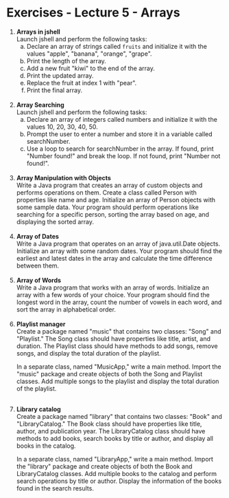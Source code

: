 # Exercises - Lecture 5 - Arrays

<ol>
<li><b>Arrays in jshell</b><br>
Launch jshell and perform the following tasks:
<ol type="a">
<li>Declare an array of strings called <code>fruits</code> and initialize it with the values "apple", "banana", "orange", "grape".</li>
<li>Print the length of the array.</li>
<li>Add a new fruit "kiwi" to the end of the array.</li>
<li>Print the updated array.</li>
<li>Replace the fruit at index 1 with "pear".</li>
<li>Print the final array.</li>
</ol></li><br>

<li><b>Array Searching</b><br>
Launch jshell and perform the following tasks:
<ol type="a">
<li>Declare an array of integers called numbers and initialize it with the values 10, 20, 30, 40, 50.</li>
<li>Prompt the user to enter a number and store it in a variable called searchNumber.</li>
<li>Use a loop to search for searchNumber in the array. If found, print "Number found!" and break the loop. If not found, print "Number not found!".</li>
</ol></li><br>

<li><b>Array Manipulation with Objects</b><br>
Write a Java program that creates an array of custom objects and performs operations on them. Create a class called Person with properties like name and age. Initialize an array of Person objects with some sample data. Your program should perform operations like searching for a specific person, sorting the array based on age, and displaying the sorted array.
</li><br>

<li><b>Array of Dates</b><br>
Write a Java program that operates on an array of java.util.Date objects. Initialize an array with some random dates. Your program should find the earliest and latest dates in the array and calculate the time difference between them.
</li><br>

<li><b>Array of Words</b><br>
Write a Java program that works with an array of words. Initialize an array with a few words of your choice. Your program should find the longest word in the array, count the number of vowels in each word, and sort the array in alphabetical order.
</li><br>

<li><b>Playlist manager</b><br>
Create a package named "music" that contains two classes: "Song" and "Playlist." The Song class should have properties like title, artist, and duration. The Playlist class should have methods to add songs, remove songs, and display the total duration of the playlist.  

In a separate class, named "MusicApp," write a main method. Import the "music" package and create objects of both the Song and Playlist classes. Add multiple songs to the playlist and display the total duration of the playlist.
</li><br>

<li><b>Library catalog</b><br>
Create a package named "library" that contains two classes: "Book" and "LibraryCatalog." The Book class should have properties like title, author, and publication year. The LibraryCatalog class should have methods to add books, search books by title or author, and display all books in the catalog.  

In a separate class, named "LibraryApp," write a main method. Import the "library" package and create objects of both the Book and LibraryCatalog classes. Add multiple books to the catalog and perform search operations by title or author. Display the information of the books found in the search results.
</li><br>
</ol>